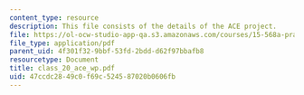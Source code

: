 ```yaml
---
content_type: resource
description: This file consists of the details of the ACE project.
file: https://ol-ocw-studio-app-qa.s3.amazonaws.com/courses/15-568a-practical-information-technology-management-spring-2005/47ccdc2849c0f69c524587020b0606fb_class_20_ace_wp.pdf
file_type: application/pdf
parent_uid: 4f301f32-9bbf-53fd-2bdd-d62f97bbafb8
resourcetype: Document
title: class_20_ace_wp.pdf
uid: 47ccdc28-49c0-f69c-5245-87020b0606fb
---
```

